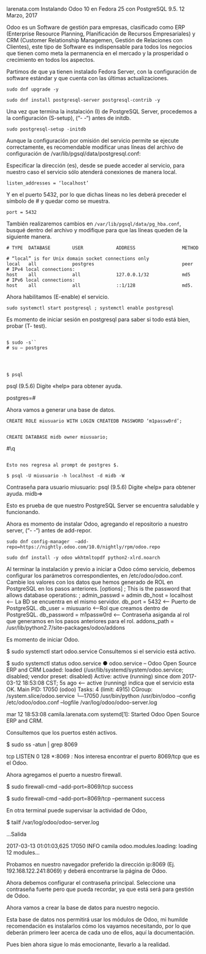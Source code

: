 
larenata.com
Instalando Odoo 10 en Fedora 25 con PostgreSQL 9.5.
12 Marzo, 2017

Odoo es un Software de gestión para empresas, clasificado como ERP (Enterprise Resource Planning, Planificación de Recursos Empresariales) y CRM (Customer Relationship Managemen, Gestión de Relaciones con Clientes), este tipo de Software es indispensable para todos los negocios que tienen como meta la permanencia en el mercado y la prosperidad o crecimiento en todos los aspectos.

Partimos de que ya tienen instalado Fedora Server, con la configuración de software estándar y que cuenta con las últimas actualizaciones.

```
sudo dnf upgrade -y
```

```
sudo dnf install postgresql-server postgresql-contrib -y
```

Una vez que termina la instalación (I) de PostgreSQL Server, procedemos a la configuración (S-setup), (“- -“) antes de initdb.

```
sudo postgresql-setup -initdb
```

Aunque la configuración por omisión del servicio permite se ejecute correctamente, es recomendable modificar unas líneas del archivo de configuración de /var/lib/pgsql/data/postgresql.conf:

Especificar la dirección (es), desde se puede acceder al servicio, para nuestro caso el servicio sólo atenderá conexiones de manera local.

```
listen_addresses = ‘localhost’
```

Y en el puerto 5432, por lo que dichas líneas no les deberá preceder el símbolo de # y quedar como se muestra.

```
port = 5432
```

También realizaremos cambios en ```/var/lib/pgsql/data/pg_hba.conf```, busqué dentro del archivo y modifique para que las líneas queden de la siguiente manera.
```
# TYPE  DATABASE        USER            ADDRESS                 METHOD

# “local” is for Unix domain socket connections only
local   all             postgres                                peer
# IPv4 local connections:
host    all             all             127.0.0.1/32            md5
# IPv6 local connections:
host    all             all             ::1/128                 md5.
```

Ahora habilitamos (E-enable) el servicio.

```
sudo systemctl start postgresql ; systemctl enable postgresql
```

Es momento de iniciar sesión en postgresql para saber si todo está bien, probar (T- test).

```

$ sudo -s``
# su – postgres




$ psql
```

psql (9.5.6)
Digite «help» para obtener ayuda.

postgres=#

Ahora vamos a generar una base de datos.

```
CREATE ROLE miusuario WITH LOGIN CREATEDB PASSWORD ‘m1passw0rd’;


CREATE DATABASE midb owner miusuario;
```


#\q
```

Esto nos regresa al prompt de postgres $.

$ psql -U miusuario -h localhost -d midb -W
```

Contraseña para usuario miusuario:
psql (9.5.6)
Digite «help» para obtener ayuda.
midb=>

Esto es prueba de que nuestro PostgreSQL Server se encuentra saludable y funcionando.

Ahora es momento de instalar Odoo, agregando el repositorio a nuestro server, (“- -“) antes de add-repor.


```
sudo dnf config-manager  –add-repo=https://nightly.odoo.com/10.0/nightly/rpm/odoo.repo

sudo dnf install -y odoo wkhtmltopdf python2-xlrd.noarch
```


Al terminar la instalación y previo a iniciar a Odoo cómo servicio, debemos configurar los parámetros correspondientes, en /etc/odoo/odoo.conf. Cambie los valores con los datos que hemos generado de ROL en PostgreSQL en los pasos anteriores.
[options]
; This is the password that allows database operations:
; admin_passwd = admin
db_host = localhost <– La BD se encuentra en el mismo servidor.
db_port = 5432 <– Puerto de PostgreSQL.
db_user = miusuario <–Rol que creamos dentro de PostgreSQL.
db_password =  m1passw0rd <– Contraseña asiganda al rol que generamos en los pasos anteriores para el rol.
addons_path = /usr/lib/python2.7/site-packages/odoo/addons

Es momento de iniciar Odoo.

$ sudo systemctl start odoo.service
Consultemos si el servicio está activo.

$ sudo systemctl status odoo.service
● odoo.service – Odoo Open Source ERP and CRM
Loaded: loaded (/usr/lib/systemd/system/odoo.service; disabled; vendor preset: disabled)
Active: active (running) since dom 2017-03-12 18:53:08 CST; 5s ago <– active (running) indica que el servicio esta OK.
Main PID: 17050 (odoo)
Tasks: 4 (limit: 4915)
CGroup: /system.slice/odoo.service
└─17050 /usr/bin/python /usr/bin/odoo –config /etc/odoo/odoo.conf –logfile /var/log/odoo/odoo-server.log

mar 12 18:53:08 camila.larenata.com systemd[1]: Started Odoo Open Source ERP and CRM.

Consultemos que los puertos estén activos.

$ sudo ss -atun | grep 8069

tcp    LISTEN     0      128       *:8069                  *:*
Nos interesa encontrar el puerto  8069/tcp que es el Odoo.

Ahora agregamos el puerto a nuestro firewall.

$ sudo firewall-cmd –add-port=8069/tcp
success

$ sudo firewall-cmd –add-port=8069/tcp –permanent
success

En otra terminal puede supervisar la actividad de Odoo,

$ tailf /var/log/odoo/odoo-server.log

…Salida

2017-03-13 01:01:03,625 17050 INFO camila odoo.modules.loading: loading 12 modules…

Probamos en nuestro navegador preferido la dirección ip:8069 (Ej. 192.168.122.241:8069) y deberá encontrarse la página de Odoo.

Ahora debemos configurar el contraseña principal. Seleccione una contraseña fuerte pero que pueda recordar, ya que está será para gestión de Odoo.

Ahora vamos a crear la base de datos para nuestro negocio.

Esta base de datos nos permitirá usar los módulos de Odoo, mi humilde recomendación es instalarlos cómo los vayamos necesitando, por lo que deberán primero leer acerca de cada uno de ellos, aquí la documentación.

Pues bien ahora sigue lo más emocionante, llevarlo a la realidad.
